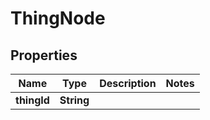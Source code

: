 

# ThingNode


## Properties

| Name | Type | Description | Notes |
|------------ | ------------- | ------------- | -------------|
|**thingId** | **String** |  |  |



